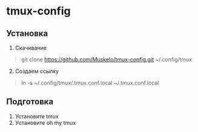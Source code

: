 # tmux-config

## Установка

1. Скачивание
>git clone https://github.com/Muskelo/tmux-config.git ~/.config/tmux
2. Создаем ссылку
>ln -s ~/.config/tmux/.tmux.conf.local ~/.tmux.conf.local   

## Подготовка

1. Установите tmux
2. Уcтановите oh my tmux
